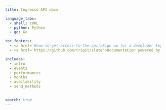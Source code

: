 ```yaml
---
title: Ingresso API docs

language_tabs:
  - shell: cURL
  - python: Python
  - go: Go

toc_footers:
  - <a href='#how-to-get-access-to-the-api'>Sign up for a developer key</a>
  - <a href='https://github.com/tripit/slate'>Documentation powered by Slate</a>

includes:
  - intro
  - events
  - performances
  - months
  - availability
  - send_methods

  
search: true
---
```






